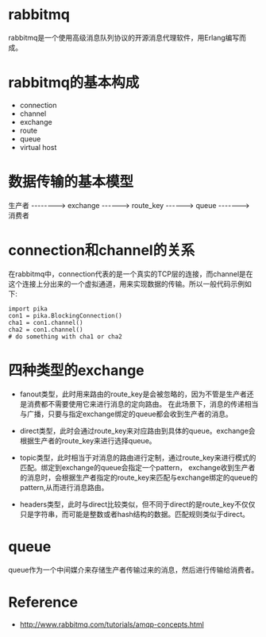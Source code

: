 
rabbitmq
========

rabbitmq是一个使用高级消息队列协议的开源消息代理软件，用Erlang编写而成。

rabbitmq的基本构成
==================

* connection
* channel
* exchange
* route
* queue
* virtual host


数据传输的基本模型
==================


生产者 --------> exchange ------> route_key ------> queue -------> 消费者



connection和channel的关系
=========================

在rabbitmq中，connection代表的是一个真实的TCP层的连接，而channel是在这个连接上分出来的一个虚拟通道，用来实现数据的传输。所以一般代码示例如下:

	import pika
	con1 = pika.BlockingConnection()
	cha1 = con1.channel()
	cha2 = con1.channel()
	# do something with cha1 or cha2

四种类型的exchange
==================

* fanout类型，此时用来路由的route_key是会被忽略的，因为不管是生产者还是消费都不需要使用它来进行消息的定向路由。
在此场景下，消息的传递相当与广播，只要与指定exchange绑定的queue都会收到生产者的消息。

* direct类型，此时会通过route\_key来对应路由到具体的queue。exchange会根据生产者的route_key来进行选择queue。

* topic类型，此时相当于对消息的路由进行定制，通过route\_key来进行模式的匹配。绑定到exchange的queue会指定一个pattern，
exchange收到生产者的消息时，会根据生产者指定的route_key来匹配与exchange绑定的queue的pattern,从而进行消息路由。
* headers类型，此时与direct比较类似，但不同于direct的是route_key不仅仅只是字符串，而可能是整数或者hash结构的数据。匹配规则类似于direct。

queue
=====

queue作为一个中间媒介来存储生产者传输过来的消息，然后进行传输给消费者。


Reference
=========

  * <http://www.rabbitmq.com/tutorials/amqp-concepts.html>

